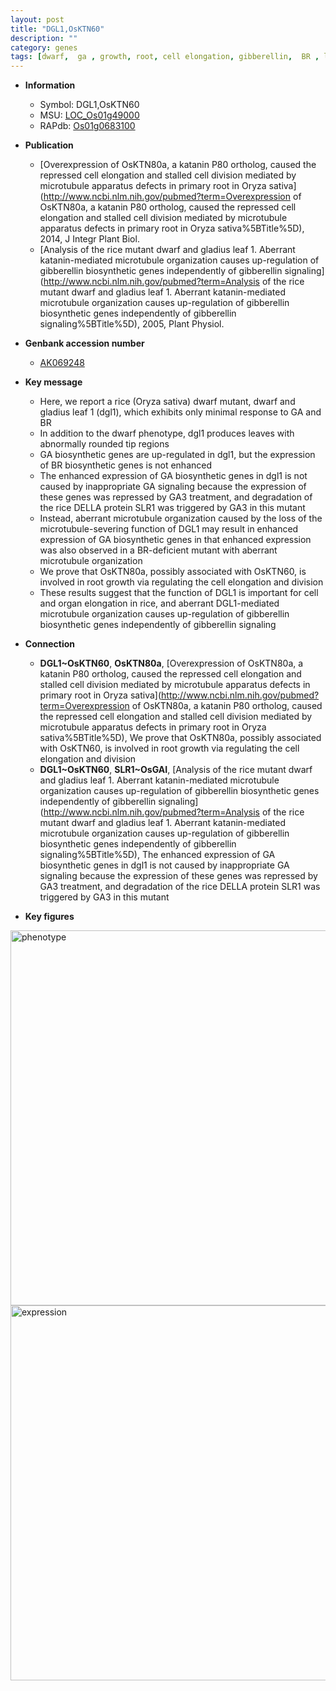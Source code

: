 ```yaml
---
layout: post
title: "DGL1,OsKTN60"
description: ""
category: genes
tags: [dwarf,  ga , growth, root, cell elongation, gibberellin,  BR , leaf]
---
```


* **Information**  
    + Symbol: DGL1,OsKTN60  
    + MSU: [LOC_Os01g49000](http://rice.plantbiology.msu.edu/cgi-bin/ORF_infopage.cgi?orf=LOC_Os01g49000)  
    + RAPdb: [Os01g0683100](http://rapdb.dna.affrc.go.jp/viewer/gbrowse_details/irgsp1?name=Os01g0683100)  

* **Publication**  
    + [Overexpression of OsKTN80a, a katanin P80 ortholog, caused the repressed cell elongation and stalled cell division mediated by microtubule apparatus defects in primary root in Oryza sativa](http://www.ncbi.nlm.nih.gov/pubmed?term=Overexpression of OsKTN80a, a katanin P80 ortholog, caused the repressed cell elongation and stalled cell division mediated by microtubule apparatus defects in primary root in Oryza sativa%5BTitle%5D), 2014, J Integr Plant Biol.
    + [Analysis of the rice mutant dwarf and gladius leaf 1. Aberrant katanin-mediated microtubule organization causes up-regulation of gibberellin biosynthetic genes independently of gibberellin signaling](http://www.ncbi.nlm.nih.gov/pubmed?term=Analysis of the rice mutant dwarf and gladius leaf 1. Aberrant katanin-mediated microtubule organization causes up-regulation of gibberellin biosynthetic genes independently of gibberellin signaling%5BTitle%5D), 2005, Plant Physiol.

* **Genbank accession number**  
    + [AK069248](http://www.ncbi.nlm.nih.gov/nuccore/AK069248)

* **Key message**  
    + Here, we report a rice (Oryza sativa) dwarf mutant, dwarf and gladius leaf 1 (dgl1), which exhibits only minimal response to GA and BR
    + In addition to the dwarf phenotype, dgl1 produces leaves with abnormally rounded tip regions
    + GA biosynthetic genes are up-regulated in dgl1, but the expression of BR biosynthetic genes is not enhanced
    + The enhanced expression of GA biosynthetic genes in dgl1 is not caused by inappropriate GA signaling because the expression of these genes was repressed by GA3 treatment, and degradation of the rice DELLA protein SLR1 was triggered by GA3 in this mutant
    + Instead, aberrant microtubule organization caused by the loss of the microtubule-severing function of DGL1 may result in enhanced expression of GA biosynthetic genes in that enhanced expression was also observed in a BR-deficient mutant with aberrant microtubule organization
    + We prove that OsKTN80a, possibly associated with OsKTN60, is involved in root growth via regulating the cell elongation and division
    + These results suggest that the function of DGL1 is important for cell and organ elongation in rice, and aberrant DGL1-mediated microtubule organization causes up-regulation of gibberellin biosynthetic genes independently of gibberellin signaling

* **Connection**  
    + __DGL1~OsKTN60__, __OsKTN80a__, [Overexpression of OsKTN80a, a katanin P80 ortholog, caused the repressed cell elongation and stalled cell division mediated by microtubule apparatus defects in primary root in Oryza sativa](http://www.ncbi.nlm.nih.gov/pubmed?term=Overexpression of OsKTN80a, a katanin P80 ortholog, caused the repressed cell elongation and stalled cell division mediated by microtubule apparatus defects in primary root in Oryza sativa%5BTitle%5D),  We prove that OsKTN80a, possibly associated with OsKTN60, is involved in root growth via regulating the cell elongation and division
    + __DGL1~OsKTN60__, __SLR1~OsGAI__, [Analysis of the rice mutant dwarf and gladius leaf 1. Aberrant katanin-mediated microtubule organization causes up-regulation of gibberellin biosynthetic genes independently of gibberellin signaling](http://www.ncbi.nlm.nih.gov/pubmed?term=Analysis of the rice mutant dwarf and gladius leaf 1. Aberrant katanin-mediated microtubule organization causes up-regulation of gibberellin biosynthetic genes independently of gibberellin signaling%5BTitle%5D),  The enhanced expression of GA biosynthetic genes in dgl1 is not caused by inappropriate GA signaling because the expression of these genes was repressed by GA3 treatment, and degradation of the rice DELLA protein SLR1 was triggered by GA3 in this mutant

* **Key figures**  
<img src="http://ricencode.github.io/images/DGL1.pheno.png" alt="phenotype"  style="width: 600px;"/>

<img src="http://ricencode.github.io/images/DGL1.exp.png" alt="expression"  style="width: 600px;"/>


